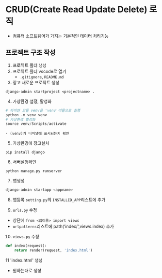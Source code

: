 # CRUD(Create Read Update Delete) 로직
- 컴퓨터 소프트웨어가 가지는 기본적인 데이터 처리기능

## 프로젝트 구조 작성
1. 프로젝트 폴더 생성
2. 프로젝트 폴더 vscode로 열기
    - `.gitignore`, `README.md`
3. 장고 새로운 프로젝트 생성
```
django-admin startproject <projectname> .
```
4. 가상환경 설정, 활성화
```python
# 파이썬 모듈 venv을 'venv'이름으로 실행
python -m venv venv
# 가상환경 활성화
source venv/Scripts/activate
```
    - (venv)가 터미널에 표시되는지 확인
5. 가상환경에 장고설치
```
pip install django
```
6. 서버실행확인
```
python manage.py runserver
```
7. 앱생성
```python
django-admin startapp <appname>
```
8. 앱등록
`setting.py`의 `INSTALLED_APP`리스트에 <appname> 추가

9. `urls.py` 수정
- 상단에 `from <앱이름> import views`
- `urlpatterns`리스트에 path('index/',views.index) 추가
10. `views.py` 수정
```python
def index(request):
    return render(request, 'index.html')
```
11 'index.html' 생성
- 원하는대로 생성